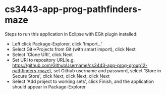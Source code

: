 # cs3443-app-prog-pathfinders-maze
Steps to run this application in Eclipse with EGit plugin installed:
- Left click Package-Explorer, click 'Import...'
- Select Git->Projects from Git (with smart import), click Next
- Select 'Clone URI', click Next
- Set URI to repository URL(e.g. https://github.com/GithubUsername/cs3443-app-prog-group12-pathfinders-maze), set Github username and password, select 'Store in Secure Store', click Next, click Next, click Next
- Select 'Add project to working sets', click Finish, and the application should appear in Package-Explorer
